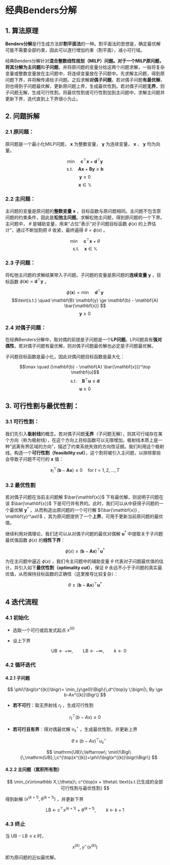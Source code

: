 # 经典Benders分解
## 1. 算法原理
**Benders分解**是行生成方法即**割平面法**的一种。割平面法的思想是，确定最优解可能不需要全部约束，因此可以逐行增加约束（割平面），减小可行域。

经典Benders分解针对**混合整数线性规划（MILP）**问题。对于一个MILP原问题，将其分解为**主问题**和**子问题**，并将原问题的变量分给这两个问题求解，一般将复杂变量或整数变量放在主问题中，将连续变量放在子问题中。先求解主问题，得到原问题下界，并将解传递给子问题。之后求解**对偶子问题**，若对偶子问题**有最优解**，则也得到子问题最优解，更新原问题上界，生成最优性割。若对偶子问题**无界**，则子问题无解，生成可行性割。将最优性割或可行性割加到主问题中，求解主问题并更新下界，迭代直到上下界很小为止。

## 2. 问题拆解
### 2.1 原问题：

原问题是一个最小化MILP问题， $\mathbf{x}$ 为整数变量， $\mathbf{y}$ 为连续变量， $\mathbf{x}$ 、 $\mathbf{y}$ 均为向量。

$$\min \quad \mathbf{c}^\top \mathbf{x} + \mathbf{d}^\top \mathbf{y} $$
$$\text{s.t.} \quad \mathbf{A} \mathbf{x} + \mathbf{B} \mathbf{y} \ge \mathbf{b} $$
$$ \mathbf{y} \ge 0 $$
$$ \mathbf{x} \in \mathbb{X}$$

### 2.2 主问题：

主问题的变量是原问题的**整数变量** $\mathbf{x}$ ，目标函数与原问题相同。主问题不包含原问题的约束条件，因此是**松弛主问题**。求解松弛主问题，得到原问题的一个下界。主问题中， $\theta$ 是辅助变量，用来“占位”表示“对子问题目标函数 $\phi(x)$ 的上界估计”，通过不断加割把 $\theta$ 收紧，最终逼得 $\theta=\phi(x)$ 。

$$\min \quad \mathbf{c}^\top \mathbf{x} +  \theta $$
$$\text{s.t.} \quad  \mathbf{x} \in \mathbb{X}$$


### 2.3 子问题：

将松弛主问题的求解结果带入子问题。子问题的变量是原问题的**连续变量** $\mathbf{y}$ ，目标函数 $\phi(\mathbf{x})=\mathbf{d}^\top \mathbf{y}$ 。

$$\phi(\mathbf{x}) = \min \quad  \mathbf{d}^\top \mathbf{y} $$
$$\text{s.t.} \quad  \mathbf{B} \mathbf{y} \ge \mathbf{b} - \mathbf{A} \bar{\mathbf{x}} $$
$$ \mathbf{y} \ge 0$$


### 2.4 对偶子问题：
在经典Benders分解中，取对偶的前提是子问题是一个**LP问题**。LP问题具有**强对偶性**，若对偶子问题有最优解，则对偶子问题最优解也必定是子问题最优解。

子问题目标函数是最小化，因此对偶问题目标函数是最大化：

$$\max \quad  (\mathbf{b} - \mathbf{A} \bar{\mathbf{x}})^\top \mathbf{u}$$
$$\text{s.t.} \quad  \mathbf{B}^\top \mathbf{u} \le \mathbf{d}$$
$$\mathbf{u} \ge 0$$

## 3. 可行性割与最优性割：
### 3.1 可行性割：

我们先引入**极射线**的概念。若对偶子问题**无界**（子问题无解），则其可行域存在某个方向（称为极射线），在这个方向上目标函数可以无限增加。极射线本质上是一种“逃离有界区域的方向”，描述了约束系统失效的方向性证据。我们利用这个极射线，构造一个**可行性割（feasibility cut）**，这个割将被引入主问题，以排除那些会导致子问题不可行的 $\mathbf{x}$ 值：

$$\mathbf{r}_t^\top (\mathbf{b} - \mathbf{A}\mathbf{x}) \le 0 \quad \text{for } t = 1, 2, \dots, T$$

### 3.2 最优性割

若对偶子问题在当前主问题解 $\bar{\mathbf{x}}$ 下有最优解，则说明子问题在该 $\bar{\mathbf{x}}$ 下是可行并有界的。此时，我们可以从中获得子问题的一个最优解 $\mathbf{y}^\ast$ ，从而构造出原问题的一个可行解 $(\bar{\mathbf{x}} , \mathbf{y}^\ast)$ ，其为原问题提供了一个**上界**，可用于更新当前原问题的最优值。

继续利用对偶理论，我们还可以从对偶子问题的最优对偶解 $\mathbf{u}^\ast$ 中提取关于子问题最优值函数 $\phi(x)$ 的**线性下界**：

$$
\phi(x) \ge (\mathbf{b} - \mathbf{A} \mathbf{x})^\top \mathbf{u}^\ast
$$

为在主问题中逼近 $\phi(x)$ ，我们令主问题中的辅助变量 $\theta$ 代表对子问题最优值的估计，并引入如下**最优性割（optimality cut）**，保证 $\theta$ 永远不小于子问题的真实最优值，从而保持目标函数的正确性（这里推导比较复杂）：

$$
\theta \ge (\mathbf{b} - \mathbf{A} \mathbf{x})^\top \mathbf{u}^\ast
$$

## 4 迭代流程

### 4.1 初始化
* 选取一个可行或启发式起点 $x^{(0)}$  
* 设上下界  

   $$
   \mathrm{UB}\leftarrow+\infty,\qquad
   \mathrm{LB}\leftarrow-\infty,\qquad
   k\leftarrow0
   $$


### 4.2 循环迭代

#### 4.2.1 子问题  

$$
\phi\!\bigl(x^{(k)}\bigr)=
\min_{y\ge0}\Bigl\{\,d^{\top}y \;\bigm|\; By \ge b-Ax^{(k)}\Bigr\}
$$

* **若不可行**：取无界射线 $r_t$ ，生成可行性割

$$
r_t^{\top}(b-Ax)\le 0
$$

* **若可行且有界**：得对偶最优解 $u_s^{\star}$ ，生成最优性割，并更新上界  

  $$
  \theta \;\ge\; (b-Ax)^{\top}u_s^{\star}
  $$

  $$
  \mathrm{UB}\;\leftarrow\;
  \min\!\Bigl\{\,\mathrm{UB},\;c^{\top}x^{(k)}+\phi\!\bigl(x^{(k)}\bigr)\Bigr\}
  $$

#### 4.2.2 主问题（累积所有割）  

$$
\min_{x\in\mathbb X,\;\theta}\; c^{\top}x + \theta\\
\text{s.t.已生成的全部可行性割与最优性割}
$$

得到新解 $\bigl(x^{(k+1)},\theta^{(k+1)}\bigr)$ ，并更新下界  

$$
\mathrm{LB}\;\leftarrow\;c^{\top}x^{(k+1)}+\theta^{(k+1)},\qquad
k\;\leftarrow\;k+1
$$


### 4.3 终止
当 $\mathrm{UB}-\mathrm{LB}\le\varepsilon$ 时，  

$$
x^{(k)},\;y^{\star}\!\bigl(x^{(k)}\bigr)
$$

即为原问题的近似最优解。
